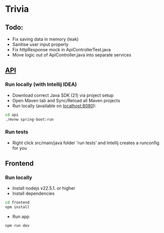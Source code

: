 # Trivia

## Todo:
- Fix saving data in memory (leak)
- Sanitise user input properly
- Fix httpResponse mock in ApiControllerTest.java
- Move logic out of ApiController.java into separate services

## [API](./api)

### Run locally (with Intellij IDEA)

- Download correct Java SDK (21) via project setup
- Open Maven tab and Sync/Reload all Maven projects
- Run locally (available on [localhost:8080](localhost:8080)):
```bash
cd api
./mvnw spring-boot:run
```

### Run tests

- Right click src/main/java folder 'run tests' and Intellij creates a runconfig for you


## Frontend

### Run locally

- Install nodejs v22.5.1. or higher
- Install dependencies
```bash
cd frontend
npm install
```
- Run app
```bash
npm run dev 
```